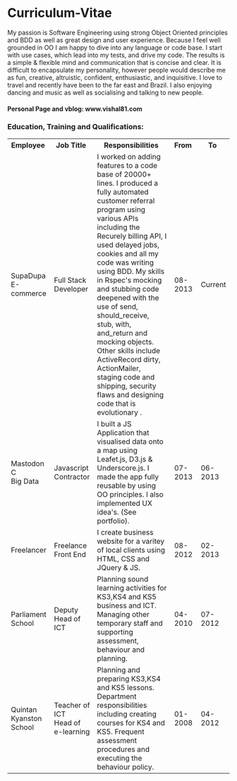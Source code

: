 <h1>Curriculum-Vitae</h1>

<p>My passion is Software Engineering using strong Object Oriented principles and BDD as well 
as great design and user experience. Because I feel well grounded in OO I am happy to dive into any language or code base. I start with use cases, which lead into my tests, and drive my code. The results is a simple & flexible mind and communication that is concise and clear. It is difficult to encapsulate my personality, however people would describe me as fun, creative, altruistic, confident, enthusiastic, and inquisitive. I love to travel and recently have been to the far east and Brazil. I also enjoying dancing and music as well as socialising and talking to new people.<br/></p>

<h4>Personal Page and vblog: www.vishal81.com</h4>

<h3>Education, Training and Qualifications: </h3>


<table class="tg">
  <tr>
    <th class="tg-e3zv">Employee&nbsp;</th>
    <th class="tg-031e">Job Title&nbsp;</th>
    <th class="tg-031e">Responsibilities&nbsp;</th>
    <th class="tg-031e">From&nbsp;</th>
    <th class="tg-031e">To&nbsp;</th>
  </tr>
  <tr>
    <td class="tg-031e">SupaDupa<br/>E-commerce</td>
    <td class="tg-031e">Full Stack Developer </td>
    <td class="tg-031e">I worked on adding features to a code base of 20000+ lines.  I produced a fully automated customer referral program using various APIs including the Recurely billing API, I used delayed jobs, cookies and all my code was writing using BDD. My skills in Rspec's mocking and stubbing code deepened with the use of send, should_receive, stub, with, and_return and mocking objects. Other skills include ActiveRecord dirty, ActionMailer, staging code and shipping, security flaws and designing code that is evolutionary .</td>
    <td class="tg-031e">08-2013</td>
    <td class="tg-031e">Current</td>
  </tr>
  <tr>
    <td class="tg-031e">Mastodon C<br/>Big Data</td>
    <td class="tg-031e">Javascript Contractor</td>
    <td class="tg-031e">I built a JS Application that visualised data onto a map 
using Leafet.js, D3.js & Underscore.js. I made the app 
fully reusable by using OO principles. I also 
implemented UX idea's. (See portfolio).
</td>
    <td class="tg-031e">07-2013</td>
    <td class="tg-031e">06-2013</td>
  </tr>
  <tr>
    <td class="tg-031e">Freelancer</td>
    <td class="tg-031e">Freelance<br/>Front End</td>
    <td class="tg-031e">I create business website for a varitey of local clients using HTML, CSS and JQuery & JS.</td>
    <td class="tg-031e">08-2012</td>
    <td class="tg-031e">02-2013</td>
  </tr>
  <tr>
    <td class="tg-031e">Parliament School</td>
    <td class="tg-031e">Deputy Head of ICT</td>
    <td class="tg-031e">Planning sound learning activities for KS3,KS4 and KS5 
business and ICT. Managing other temporary staff and 
supporting assessment, behaviour and planning. 
</td>
    <td class="tg-031e">04-2010</td>
    <td class="tg-031e">07-2012</td>
  </tr>
  <tr>
    <td class="tg-031e">Quintan Kyanston School</td>
    <td class="tg-031e">Teacher of ICT<br/>Head of e-learning</td>
    <td class="tg-031e">Planning and preparing KS3,KS4 and KS5 lessons. 
Department responsibilities including creating courses 
for KS4 and KS5. Frequent assessment procedures and 
executing the behaviour policy. 
</td>
    <td class="tg-031e">01-2008</td>
    <td class="tg-031e">04-2012</td>
  </tr>
</table>

